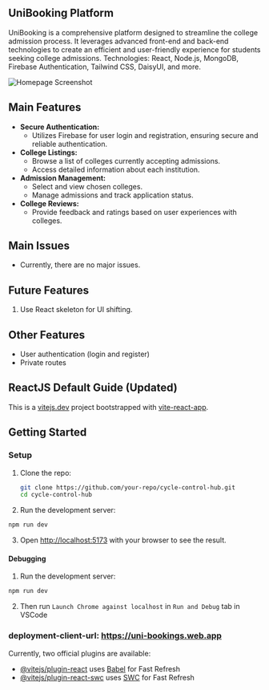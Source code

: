## UniBooking Platform

UniBooking is a comprehensive platform designed to streamline the college admission process. It leverages advanced front-end and back-end technologies to create an efficient and user-friendly experience for students seeking college admissions.
Technologies: React, Node.js, MongoDB, Firebase Authentication, Tailwind CSS, DaisyUI, and more.

![Homepage Screenshot](https://i.ibb.co/R2637CG/uni-app.png)

## Main Features

- **Secure Authentication:**
  - Utilizes Firebase for user login and registration, ensuring secure and reliable authentication.
- **College Listings:**
  - Browse a list of colleges currently accepting admissions.
  - Access detailed information about each institution.
- **Admission Management:**
  - Select and view chosen colleges.
  - Manage admissions and track application status.
- **College Reviews:**
  - Provide feedback and ratings based on user experiences with colleges.

## Main Issues
- Currently, there are no major issues.

## Future Features
1. Use React skeleton for UI shifting.

## Other Features
- User authentication (login and register)
- Private routes

## ReactJS Default Guide (Updated)

This is a [vitejs.dev](https://vitejs.dev/) project bootstrapped with [vite-react-app](https://github.com/vitejs/vite).

## Getting Started

### Setup

1. Clone the repo:

   ```bash
   git clone https://github.com/your-repo/cycle-control-hub.git
   cd cycle-control-hub

2. Run the development server:

```bash
npm run dev
```

3. Open [http://localhost:5173](http://localhost:5173) with your browser to see the result.

#### Debugging

1. Run the development server:

```bash
npm run dev
```

2. Then run `Launch Chrome against localhost` in `Run and Debug` tab in VSCode

### deployment-client-url: https://uni-bookings.web.app

Currently, two official plugins are available:

- [@vitejs/plugin-react](https://github.com/vitejs/vite-plugin-react/blob/main/packages/plugin-react/README.md) uses [Babel](https://babeljs.io/) for Fast Refresh
- [@vitejs/plugin-react-swc](https://github.com/vitejs/vite-plugin-react-swc) uses [SWC](https://swc.rs/) for Fast Refresh